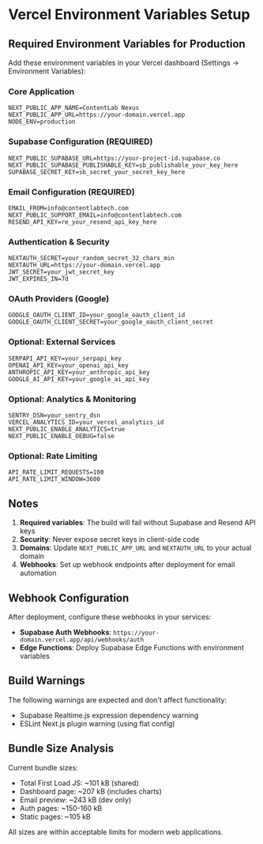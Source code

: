 # Vercel Environment Variables Setup

## Required Environment Variables for Production

Add these environment variables in your Vercel dashboard (Settings → Environment Variables):

### Core Application

```
NEXT_PUBLIC_APP_NAME=ContentLab Nexus
NEXT_PUBLIC_APP_URL=https://your-domain.vercel.app
NODE_ENV=production
```

### Supabase Configuration (REQUIRED)

```
NEXT_PUBLIC_SUPABASE_URL=https://your-project-id.supabase.co
NEXT_PUBLIC_SUPABASE_PUBLISHABLE_KEY=sb_publishable_your_key_here
SUPABASE_SECRET_KEY=sb_secret_your_secret_key_here
```

### Email Configuration (REQUIRED)

```
EMAIL_FROM=info@contentlabtech.com
NEXT_PUBLIC_SUPPORT_EMAIL=info@contentlabtech.com
RESEND_API_KEY=re_your_resend_api_key_here
```

### Authentication & Security

```
NEXTAUTH_SECRET=your_random_secret_32_chars_min
NEXTAUTH_URL=https://your-domain.vercel.app
JWT_SECRET=your_jwt_secret_key
JWT_EXPIRES_IN=7d
```

### OAuth Providers (Google)

```
GOOGLE_OAUTH_CLIENT_ID=your_google_oauth_client_id
GOOGLE_OAUTH_CLIENT_SECRET=your_google_oauth_client_secret
```

### Optional: External Services

```
SERPAPI_API_KEY=your_serpapi_key
OPENAI_API_KEY=your_openai_api_key
ANTHROPIC_API_KEY=your_anthropic_api_key
GOOGLE_AI_API_KEY=your_google_ai_api_key
```

### Optional: Analytics & Monitoring

```
SENTRY_DSN=your_sentry_dsn
VERCEL_ANALYTICS_ID=your_vercel_analytics_id
NEXT_PUBLIC_ENABLE_ANALYTICS=true
NEXT_PUBLIC_ENABLE_DEBUG=false
```

### Optional: Rate Limiting

```
API_RATE_LIMIT_REQUESTS=100
API_RATE_LIMIT_WINDOW=3600
```

## Notes

1. **Required variables**: The build will fail without Supabase and Resend API keys
2. **Security**: Never expose secret keys in client-side code
3. **Domains**: Update `NEXT_PUBLIC_APP_URL` and `NEXTAUTH_URL` to your actual domain
4. **Webhooks**: Set up webhook endpoints after deployment for email automation

## Webhook Configuration

After deployment, configure these webhooks in your services:

- **Supabase Auth Webhooks**: `https://your-domain.vercel.app/api/webhooks/auth`
- **Edge Functions**: Deploy Supabase Edge Functions with environment variables

## Build Warnings

The following warnings are expected and don't affect functionality:

- Supabase Realtime.js expression dependency warning
- ESLint Next.js plugin warning (using flat config)

## Bundle Size Analysis

Current bundle sizes:

- Total First Load JS: ~101 kB (shared)
- Dashboard page: ~207 kB (includes charts)
- Email preview: ~243 kB (dev only)
- Auth pages: ~150-160 kB
- Static pages: ~105 kB

All sizes are within acceptable limits for modern web applications.
